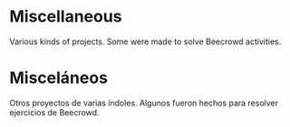 # Miscellaneous

Various kinds of projects.
Some were made to solve Beecrowd activities.

# Misceláneos

Otros proyectos de varias índoles.
Algunos fueron hechos para resolver ejercicios de Beecrowd.
